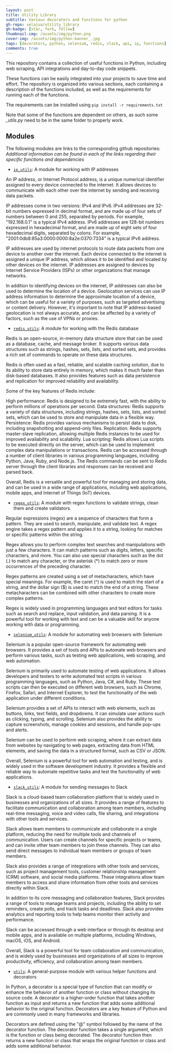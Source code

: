 ```yaml
---
layout: post
title: Utility Library
subtitle: Various decorators and functions for python
gh-repo: velajua/utility_library
gh-badge: [star, fork, follow]
thumbnail-img: /assets/img/python.png
cover-img: /assets/img/python-banner_.jpg
tags: [decorators, python, selenium, redis, slack, api, ip, functions]
comments: true
---
```


This repository contains a collection of useful functions in Python, including web scraping, API integrations and day-to-day code snippets.

These functions can be easily integrated into your projects to save time and effort. The repository is organized into various sections, each containing a description of the functions included, as well as the requirements for running each of the functions.

The requirements can be installed using `pip install -r requirements.txt` 

Note that some of the functions are dependent on others, as such some *_utils.py* need to be in the same folder to properly work.

## Modules

The following modules are links to the corresponding github repositories:
*Additional information can be found in each of the links regarding their specific functions and dependencies*

- [`ip_utils`](https://github.com/velajua/utility_library/tree/main/ip_utils): A module for working with IP addresses

An IP address, or Internet Protocol address, is a unique numerical identifier assigned to every device connected to the internet. It allows devices to communicate with each other over the internet by sending and receiving data packets.

IP addresses come in two versions: IPv4 and IPv6. IPv4 addresses are 32-bit numbers expressed in decimal format, and are made up of four sets of numbers between 0 and 255, separated by periods. For example, "192.168.0.1" is a typical IPv4 address. IPv6 addresses are 128-bit numbers expressed in hexadecimal format, and are made up of eight sets of four hexadecimal digits, separated by colons. For example, "2001:0db8:85a3:0000:0000:8a2e:0370:7334" is a typical IPv6 address.

IP addresses are used by internet protocols to route data packets from one device to another over the internet. Each device connected to the internet is assigned a unique IP address, which allows it to be identified and located by other devices on the internet. IP addresses are assigned to devices by Internet Service Providers (ISPs) or other organizations that manage networks.

In addition to identifying devices on the internet, IP addresses can also be used to determine the location of a device. Geolocation services can use IP address information to determine the approximate location of a device, which can be useful for a variety of purposes, such as targeted advertising or content delivery. However, it's important to note that IP address-based geolocation is not always accurate, and can be affected by a variety of factors, such as the use of VPNs or proxies.

- [`redis_utils`](https://github.com/velajua/utility_library/tree/main/redis_utils): A module for working with the Redis database

Redis is an open-source, in-memory data structure store that can be used as a database, cache, and message broker. It supports various data structures such as strings, hashes, sets, lists, and sorted sets, and provides a rich set of commands to operate on these data structures.

Redis is often used as a fast, reliable, and scalable caching solution, due to its ability to store data entirely in memory, which makes it much faster than disk-based databases. It also provides features such as data persistence and replication for improved reliability and availability.

Some of the key features of Redis include:

High performance: Redis is designed to be extremely fast, with the ability to perform millions of operations per second.
Data structures: Redis supports a variety of data structures, including strings, hashes, sets, lists, and sorted sets, which can be used to store and manipulate data in a flexible way.
Persistence: Redis provides various mechanisms to persist data to disk, including snapshotting and append-only files.
Replication: Redis supports master-slave replication, allowing multiple Redis instances to be used for improved availability and scalability.
Lua scripting: Redis allows Lua scripts to be executed directly on the server, which can be used to implement complex data manipulations or transactions.
Redis can be accessed through a number of client libraries in various programming languages, including Python, Java, Ruby, and Node.js. The Redis commands can be sent to Redis server through the client libraries and responses can be received and parsed back.

Overall, Redis is a versatile and powerful tool for managing and storing data, and can be used in a wide range of applications, including web applications, mobile apps, and Internet of Things (IoT) devices.

- [`regex_utils`](https://github.com/velajua/utility_library/tree/main/regex_utils): A module with regex functions to validate strings, clean them and create validators.

Regular expressions (regex) are a sequence of characters that form a pattern. They are used to search, manipulate, and validate text. A regex engine takes a regex pattern and applies it to a string, looking for matches or specific patterns within the string.

Regex allows you to perform complex text searches and manipulations with just a few characters. It can match patterns such as digits, letters, specific characters, and more. You can also use special characters such as the dot (.) to match any character, or the asterisk (*) to match zero or more occurrences of the preceding character.

Regex patterns are created using a set of metacharacters, which have special meanings. For example, the caret (^) is used to match the start of a string, and the dollar sign ($) is used to match the end of a string. These metacharacters can be combined with other characters to create more complex patterns.

Regex is widely used in programming languages and text editors for tasks such as search and replace, input validation, and data parsing. It is a powerful tool for working with text and can be a valuable skill for anyone working with data or programming.

- [`selenium_utils`](https://github.com/velajua/utility_library/tree/main/selenium_utils): A module for automating web browsers with Selenium

Selenium is a popular open-source framework for automating web browsers. It provides a set of tools and APIs to automate web browsers and perform various tasks, such as testing web applications, web scraping, and web automation.

Selenium is primarily used to automate testing of web applications. It allows developers and testers to write automated test scripts in various programming languages, such as Python, Java, C#, and Ruby. These test scripts can then be executed on different web browsers, such as Chrome, Firefox, Safari, and Internet Explorer, to test the functionality of the web application under different conditions.

Selenium provides a set of APIs to interact with web elements, such as buttons, links, text fields, and dropdowns. It can simulate user actions such as clicking, typing, and scrolling. Selenium also provides the ability to capture screenshots, manage cookies and sessions, and handle pop-ups and alerts.

Selenium can be used to perform web scraping, where it can extract data from websites by navigating to web pages, extracting data from HTML elements, and saving the data in a structured format, such as CSV or JSON.

Overall, Selenium is a powerful tool for web automation and testing, and is widely used in the software development industry. It provides a flexible and reliable way to automate repetitive tasks and test the functionality of web applications.

- [`slack_utils`](https://github.com/velajua/utility_library/tree/main/slack_utils): A module for sending messages to Slack

Slack is a cloud-based team collaboration platform that is widely used in businesses and organizations of all sizes. It provides a range of features to facilitate communication and collaboration among team members, including real-time messaging, voice and video calls, file sharing, and integrations with other tools and services.

Slack allows team members to communicate and collaborate in a single platform, reducing the need for multiple tools and channels of communication. Users can create channels for specific projects or teams, and can invite other team members to join these channels. They can also send direct messages to individual team members or groups of team members.

Slack also provides a range of integrations with other tools and services, such as project management tools, customer relationship management (CRM) software, and social media platforms. These integrations allow team members to access and share information from other tools and services directly within Slack.

In addition to its core messaging and collaboration features, Slack provides a range of tools to manage teams and projects, including the ability to set reminders, create polls, and track tasks and deadlines. Slack also provides analytics and reporting tools to help teams monitor their activity and performance.

Slack can be accessed through a web interface or through its desktop and mobile apps, and is available on multiple platforms, including Windows, macOS, iOS, and Android.

Overall, Slack is a powerful tool for team collaboration and communication, and is widely used by businesses and organizations of all sizes to improve productivity, efficiency, and collaboration among team members.

- [`utils`](https://github.com/velajua/utility_library/tree/main/utils): A general-purpose module with various helper functions and decorators

In Python, a decorator is a special type of function that can modify or enhance the behavior of another function or class without changing its source code. A decorator is a higher-order function that takes another function as input and returns a new function that adds some additional behavior to the original function. Decorators are a key feature of Python and are commonly used in many frameworks and libraries.

Decorators are defined using the "@" symbol followed by the name of the decorator function. The decorator function takes a single argument, which is the function or class being decorated. The decorator function then returns a new function or class that wraps the original function or class and adds some additional behavior.

